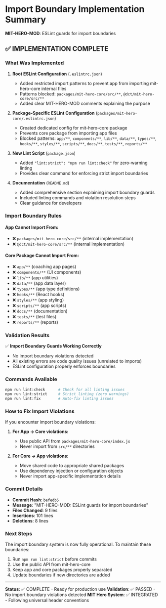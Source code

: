 # Import Boundary Implementation Summary

**MIT-HERO-MOD**: ESLint guards for import boundaries

## ✅ IMPLEMENTATION COMPLETE

### What Was Implemented

1. **Root ESLint Configuration** (`.eslintrc.json`)
   - Added restricted import patterns to prevent app from importing mit-hero-core internal files
   - Patterns blocked: `packages/mit-hero-core/src/**`, `@dct/mit-hero-core/src/**`
   - Added clear MIT-HERO-MOD comments explaining the purpose

2. **Package-Specific ESLint Configuration** (`packages/mit-hero-core/.eslintrc.json`)
   - Created dedicated config for mit-hero-core package
   - Prevents core package from importing app files
   - Blocked patterns: `app/**`, `components/**`, `lib/**`, `data/**`, `types/**`, `hooks/**`, `styles/**`, `scripts/**`, `docs/**`, `tests/**`, `reports/**`

3. **New Lint Script** (`package.json`)
   - Added `"lint:strict": "npm run lint:check"` for zero-warning linting
   - Provides clear command for enforcing strict import boundaries

4. **Documentation** (`README.md`)
   - Added comprehensive section explaining import boundary guards
   - Included linting commands and violation resolution steps
   - Clear guidance for developers

### Import Boundary Rules

#### App Cannot Import From:
- ❌ `packages/mit-hero-core/src/**` (internal implementation)
- ❌ `@dct/mit-hero-core/src/**` (internal implementation)

#### Core Package Cannot Import From:
- ❌ `app/**` (coaching app pages)
- ❌ `components/**` (UI components)
- ❌ `lib/**` (app utilities)
- ❌ `data/**` (app data layer)
- ❌ `types/**` (app type definitions)
- ❌ `hooks/**` (React hooks)
- ❌ `styles/**` (app styling)
- ❌ `scripts/**` (app scripts)
- ❌ `docs/**` (documentation)
- ❌ `tests/**` (test files)
- ❌ `reports/**` (reports)

### Validation Results

✅ **Import Boundary Guards Working Correctly**
- No import boundary violations detected
- All existing errors are code quality issues (unrelated to imports)
- ESLint configuration properly enforces boundaries

### Commands Available

```bash
npm run lint:check      # Check for all linting issues
npm run lint:strict     # Strict linting (zero warnings)
npm run lint:fix        # Auto-fix linting issues
```

### How to Fix Import Violations

If you encounter import boundary violations:

1. **For App → Core violations:**
   - Use public API from `packages/mit-hero-core/index.js`
   - Never import from `src/**` directories

2. **For Core → App violations:**
   - Move shared code to appropriate shared packages
   - Use dependency injection or configuration objects
   - Never import app-specific implementation details

### Commit Details

- **Commit Hash**: `befedb5`
- **Message**: "MIT-HERO-MOD: ESLint guards for import boundaries"
- **Files Changed**: 9 files
- **Insertions**: 101 lines
- **Deletions**: 8 lines

### Next Steps

The import boundary system is now fully operational. To maintain these boundaries:

1. Run `npm run lint:strict` before commits
2. Use the public API from mit-hero-core
3. Keep app and core packages properly separated
4. Update boundaries if new directories are added

---

**Status**: ✅ COMPLETE - Ready for production use
**Validation**: ✅ PASSED - No import boundary violations detected
**MIT Hero System**: ✅ INTEGRATED - Following universal header conventions
